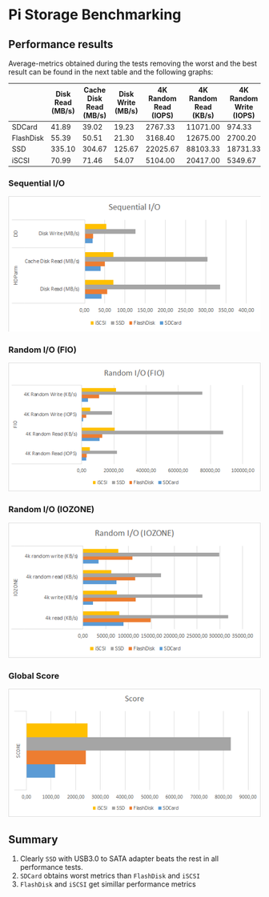 # Pi Storage Benchmarking

## Performance results

Average-metrics obtained during the tests removing the worst and the best result can be found in the next table and the following graphs:


|           | Disk Read (MB/s) | Cache Disk Read (MB/s) | Disk Write (MB/s) | 4K Random Read (IOPS) | 4K Random Read (KB/s) | 4K Random Write (IOPS) | 4K Random Write (KB/s) | 4k read (KB/s) | 4k write (KB/s) | 4k random read (KB/s) | 4k random write (KB/s) | Global Score   |
| --------- | ---------------- | ---------------------- | ----------------- | --------------------- | --------------------- | ---------------------- | ---------------------- | -------------- | --------------- | --------------------- | ---------------------- | ------- |
| SDCard    | 41.89            | 39.02                  | 19.23             | 2767.33               | 11071.00              | 974.33                 | 3899.33                | 8846.33        | 2230.33         | 7368.67               | 3442.33                | 1169.67 |
| FlashDisk | 55.39            | 50.51                  | 21.30             | 3168.40               | 12675.00              | 2700.20                | 10802.40               | 14842.20       | 11561.80        | 11429.60              | 10780.60               | 2413.60 |
| SSD       | 335.10           | 304.67                 | 125.67            | 22025.67              | 88103.33              | 18731.33               | 74927.00               | 31834.33       | 26213.33        | 17064.33              | 29884.00               | 8295.67 |
| iSCSI     | 70.99            | 71.46                  | 54.07             | 5104.00               | 20417.00              | 5349.67                | 21400.00               | 7954.33        | 7421.33         | 6177.00               | 7788.33                | 2473.00 |


### Sequential I/O

![sequential_i_o](./images/benchmarking_sequential_i_o.png)


### Random I/O (FIO)
![random_i_o](./images/benchmarking_random_i_o.png)

### Random I/O (IOZONE)

![random_i_o_iozone](./images/benchmarking_random_i_o_iozone.png)


### Global Score
![global_score](./images/benchmarking_score.png)


## Summary

1) Clearly `SSD` with USB3.0 to SATA adapter beats the rest in all performance tests.
2) `SDCard` obtains worst metrics than `FlashDisk` and `iSCSI`
2) `FlashDisk` and `iSCSI` get simillar performance metrics 
